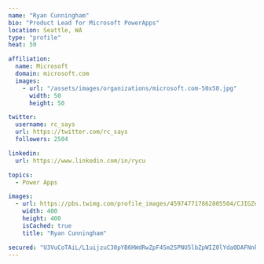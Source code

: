 ```yaml
---
name: "Ryan Cunningham"
bio: "Product Lead for Microsoft PowerApps"
location: Seattle, WA
type: "profile"
heat: 50

affiliation:
  name: Microsoft
  domain: microsoft.com
  images:
    - url: "/assets/images/organizations/microsoft.com-50x50.jpg"
      width: 50
      height: 50

twitter:
  username: rc_says
  url: https://twitter.com/rc_says
  followers: 2504

linkedin:
  url: https://www.linkedin.com/in/rycu

topics:
  - Power Apps

images:
  - url: https://pbs.twimg.com/profile_images/459747717862805504/CJIGZejd_400x400.png
    width: 400
    height: 400
    isCached: true
    title: "Ryan Cunningham"

secured: "U3VuCoTAiL/L1uijzuC30pYB6HWdRwZpF4Sm2SPNU5lbZpWIZ0lYda0DAFNnkeHN89UBNAFASRCil7XExo7tYpoIivAVaVTKda0WpH6dEvoj91+Wv16fy5uaHOD5QMgCsi3srU+9kZB+CRX4VWfZDJ33kR/T8mzK1PzP0WjGNPzziFwsAZMqk5+Q3jwjKO/lzN0FzBWkSvpv+No/C8UUcYUCJg8VUTvVQ8EjhA7vG3KEbLxL/+NPqER6fAzFuNndjv666TShquodNfsFalYpzmOWJCcoTi2nFdFGtwXr71gTlMXfxTJRxKUtF4LA4zJ9OX5aY7EwxVaIPKM+Pfva3GqynPQqalZhcmaf5EWJOMfbzHlCEsyutOofMLcNzQM6bUFEGB8kQVsoj58o5ZIQytO+cSS4DZDq+ohzl9MsQOM=;7SXIpBPUzNrUSF0NsOGlRw=="
---
```


